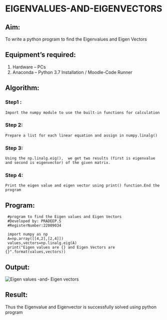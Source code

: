 # EIGENVALUES-AND-EIGENVECTORS
## Aim:
To write a python program to find the Eigenvalues and Eigen Vectors
## Equipment’s required:
1. 	Hardware – PCs
2. 	Anaconda – Python 3.7 Installation / Moodle-Code Runner
## Algorithm: 

### Step1 :
    Import the numpy module to use the built-in functions for calculation
### Step 2:
    Prepare a list for each linear equation and assign in numpy.linalg()
### Step 3: 
    Using the np.linalg.eig(),  we get two results (first is eigenvalue and second is eigenvector) of the given matrix.
### Step 4:
    Print the eigen value and eigen vector using print() function.End the program
## Program:
   ```
    #program to find the Eigen values and Eigen Vectors
    #Developed by: PRADEEP.S 
    #RegisterNumber:22009034
    
    import numpy as np
    A=np.array([[4,2],[2,4]])
    values,vectors=np.linalg.eig(A)
    print("Eigen values are {} and Eigen Vectors are {}".format(values,vectors))
   ```
## Output:  
   ![Eigen values -and- Eigen vectors](https://user-images.githubusercontent.com/120539823/211203296-095eff7b-7400-4a7c-b082-d4d1aba0b172.png)

## Result:
Thus the Eigenvalue and Eigenvector is successfully solved using python program
